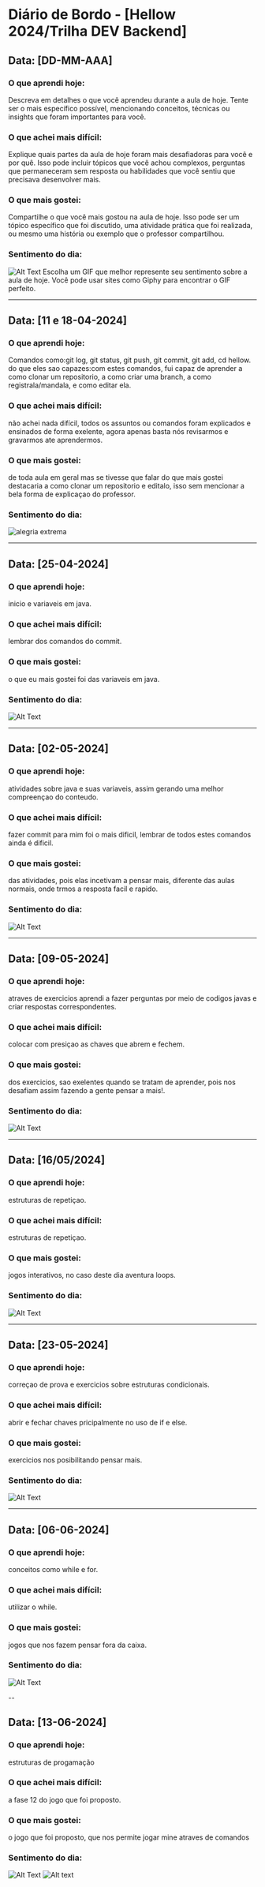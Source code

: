 # Diário de Bordo - [Hellow 2024/Trilha DEV Backend]

## Data: [DD-MM-AAA]

### O que  aprendi hoje:
Descreva em detalhes o que você aprendeu durante a aula de hoje. Tente ser o mais específico possível, mencionando conceitos, técnicas ou insights que foram importantes para você.

### O que achei mais difícil:
Explique quais partes da aula de hoje foram mais desafiadoras para você e por quê. Isso pode incluir tópicos que você achou complexos, perguntas que permaneceram sem resposta ou habilidades que você sentiu que precisava desenvolver mais.

### O que mais gostei:
Compartilhe o que você mais gostou na aula de hoje. Isso pode ser um tópico específico que foi discutido, uma atividade prática que foi realizada, ou mesmo uma história ou exemplo que o professor compartilhou.

### Sentimento do dia:
![Alt Text](URL_DO_GIF)
Escolha um GIF que melhor represente seu sentimento sobre a aula de hoje. Você pode usar sites como Giphy para encontrar o GIF perfeito.

---

## Data: [11 e 18-04-2024]

### O que aprendi hoje:
Comandos como:git log, git status, git push, git commit, git add, cd hellow.
do que eles sao capazes:com estes comandos, fui capaz de aprender a como clonar um repositorio, a como criar uma branch, a como registrala/mandala, e como editar ela.

### O que achei mais difícil:
não achei nada difícil, todos os assuntos ou comandos foram explicados e ensinados de forma exelente, agora apenas basta nós revisarmos e gravarmos ate aprendermos.
### O que mais gostei:
de toda aula em geral mas se tivesse que falar do que mais gostei destacaria a como clonar um repositorio e editalo, isso sem mencionar a bela forma de explicaçao do professor.

### Sentimento do dia:
![alegria extrema](https://media1.giphy.com/media/yoJC2GnSClbPOkV0eA/giphy.webp?cid=82a1493bbhdy2d0dzqim7r8lkjnoi8ndp5p65mz9h197ljnl&ep=v1_gifs_trending&rid=giphy.webp&ct=g)
 
 ---

## Data: [25-04-2024]

### O que aprendi hoje:
inicio e variaveis em java.

### O que achei mais difícil:
lembrar dos comandos do commit.

### O que mais gostei:
o que eu mais gostei foi das variaveis em java.

### Sentimento do dia:
![Alt Text](https://media2.giphy.com/media/v1.Y2lkPTc5MGI3NjExdnhteDFuaG5lajc4d3pncTFkdjY3OXJqYmZkNm40YThseGhoZ3QwOSZlcD12MV9naWZzX3NlYXJjaCZjdD1n/3oFzlZ4Jti0EF5JWGA/200.webp)


---


## Data: [02-05-2024]

### O que aprendi hoje:
atividades sobre java e suas variaveis, assim gerando uma melhor compreençao do conteudo.

### O que achei mais difícil:
fazer commit para mim foi o mais dificil, lembrar de todos estes comandos ainda é dificil.

### O que mais gostei:
das atividades, pois elas incetivam a pensar mais, diferente das aulas normais, onde trmos a resposta facil e rapido.

### Sentimento do dia:
![Alt Text](https://media3.giphy.com/media/GVKHEH8M5MLIWiqZVz/giphy.webp?cid=790b7611m3dehax9mom3ugiwu01obkrsmov391o33qlbww9p&ep=v1_gifs_search&rid=giphy.webp&ct=g)

---

## Data: [09-05-2024]

### O que aprendi hoje:
atraves de exercicios aprendi a fazer perguntas por meio de codigos javas e criar respostas correspondentes.

### O que achei mais difícil:
colocar com presiçao as chaves que abrem e fechem.

### O que mais gostei:
dos exercicios, sao exelentes quando se tratam de aprender, pois nos desafiam assim fazendo a gente pensar a mais!.

### Sentimento do dia:
![Alt Text](https://media0.giphy.com/media/v1.Y2lkPTc5MGI3NjExMXVoN3h4M2ZmdGxodW9ibHM0em02cWQ1eWY5bHl4cjluMWswbWVyOSZlcD12MV9naWZzX3NlYXJjaCZjdD1n/WTC2jb3deS4LMFp8Lz/200.webp)


---

## Data: [16/05/2024]

### O que  aprendi hoje:
estruturas de repetiçao.
### O que achei mais difícil:
estruturas de repetiçao.

### O que mais gostei:
jogos interativos, no caso deste dia aventura loops.

### Sentimento do dia:
![Alt Text](https://media0.giphy.com/media/9Us9bQAkDf53u7T76E/200.webp?cid=82a1493b0k4515rz78loupj92djxb6d4szm7btn5jcu8mhl5&ep=v1_gifs_trending&rid=200.webp&ct=g)

---


## Data: [23-05-2024]

### O que  aprendi hoje:
correçao de prova e exercicios sobre estruturas condicionais.

### O que achei mais difícil:
abrir e fechar chaves pricipalmente no uso de if e else.
### O que mais gostei:
exercicios nos posibilitando pensar mais.

### Sentimento do dia:
![Alt Text](https://media0.giphy.com/media/Dg4TxjYikCpiGd7tYs/giphy.webp?cid=82a1493bm2pbvpikc6xupunf6tll97yzju1uzhkihaawvddn&ep=v1_gifs_trending&rid=giphy.webp&ct=g)

---

## Data: [06-06-2024]

### O que  aprendi hoje:
conceitos como while e for.

### O que achei mais difícil:
utilizar o while.
### O que mais gostei:
jogos que nos fazem pensar fora da caixa.
### Sentimento do dia:
![Alt Text](https://media2.giphy.com/media/3ndAvMC5LFPNMCzq7m/giphy.webp?cid=82a1493byau2yu449ksf28y9jq6859khhdy1lcbq0wsntop5&ep=v1_gifs_trending&rid=giphy.webp&ct=g)

--

## Data: [13-06-2024]

### O que  aprendi hoje:
estruturas de progamação

### O que achei mais difícil:
a fase 12 do jogo que foi proposto.
### O que mais gostei:
o jogo que foi proposto, que nos permite jogar mine atraves  de comandos
### Sentimento do dia:
![Alt Text](https://media1.giphy.com/media/13hxeOYjoTWtK8/giphy.webp?cid=790b761194bhb58gspy0s0g36yu98lo54qkd9h9vurm5ighv&ep=v1_gifs_trending&rid=giphy.webp&ct=g)
![Alt text](certificado.jpg)